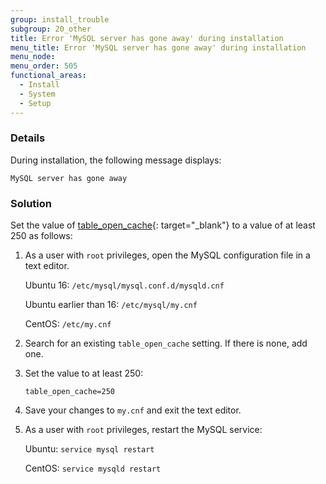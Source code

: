 ```yaml
---
group: install_trouble
subgroup: 20_other
title: Error 'MySQL server has gone away' during installation
menu_title: Error 'MySQL server has gone away' during installation
menu_node:
menu_order: 505
functional_areas:
  - Install
  - System
  - Setup
---
```


### Details

During installation, the following message displays: 

	MySQL server has gone away

### Solution

Set the value of [table\_open\_cache](https://dev.mysql.com/doc/refman/5.6/en/table-cache.html){: target="_blank"} to a value of at least 250 as follows:

1.	As a user with `root` privileges, open the MySQL configuration file in a text editor.

	Ubuntu 16: `/etc/mysql/mysql.conf.d/mysqld.cnf`

	Ubuntu earlier than 16: `/etc/mysql/my.cnf`

	CentOS: `/etc/my.cnf`

2.	Search for an existing `table_open_cache` setting. If there is none, add one.

3.	Set the value to at least 250:

		table_open_cache=250

4.	Save your changes to `my.cnf` and exit the text editor.

5.	As a user with `root` privileges, restart the MySQL service:

	Ubuntu: `service mysql restart`

	CentOS: `service mysqld restart`

